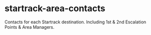 # startrack-area-contacts
Contacts for each Startrack destination. Including 1st &amp; 2nd Escalation Points &amp; Area Managers.
